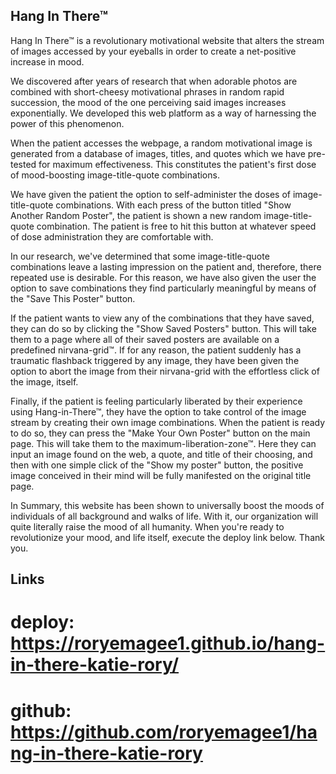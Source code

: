 ## Hang In There™

Hang In There™ is a revolutionary motivational website that alters the stream of images accessed by your eyeballs in order to create a net-positive increase in mood.

We discovered after years of research that when adorable photos are combined with short-cheesy motivational phrases in random rapid succession, the mood of the one perceiving said images increases exponentially.  We developed this web platform as a way of harnessing the power of this phenomenon.  

When the patient accesses the webpage, a random motivational image is generated from a database of images, titles, and quotes which we have pre-tested for maximum effectiveness.  This constitutes the patient's first dose of mood-boosting image-title-quote combinations.  

We have given the patient the option to self-administer the doses of image-title-quote combinations.  With each press of the button titled "Show Another Random Poster", the patient is shown a new random image-title-quote combination.  The patient is free to hit this button at whatever speed of dose administration they are comfortable with.

In our research, we've determined that some image-title-quote combinations leave a lasting impression on the patient and, therefore, there repeated use is desirable.  For this reason, we have also given the user the option to save combinations they find particularly meaningful by means of the "Save This Poster" button.  

If the patient wants to view any of the combinations that they have saved, they can do so by clicking the "Show Saved Posters" button.  This will take them to a page where all of their saved posters are available on a predefined nirvana-grid™.  If for any reason, the patient suddenly has a traumatic flashback triggered by any image, they have been given the option to abort the image from their nirvana-grid with the effortless click of the image, itself.

Finally, if the patient is feeling particularly liberated by their experience using Hang-in-There™, they have the option to take control of the image stream by creating their own image combinations.  When the patient is ready to do so, they can press the "Make Your Own Poster" button on the main page.  This will take them to the maximum-liberation-zone™.  Here they can input an image found on the web, a quote, and title of their choosing, and then with one simple click of the "Show my poster" button, the positive image conceived in their mind will be fully manifested on the original title page.

In Summary, this website has been shown to universally boost the moods of individuals of all background and walks of life.  With it, our organization will quite literally raise the mood of all humanity.  When you're ready to revolutionize your mood, and life itself, execute the deploy link below.  Thank you.

## Links

# deploy: https://roryemagee1.github.io/hang-in-there-katie-rory/

# github: https://github.com/roryemagee1/hang-in-there-katie-rory
